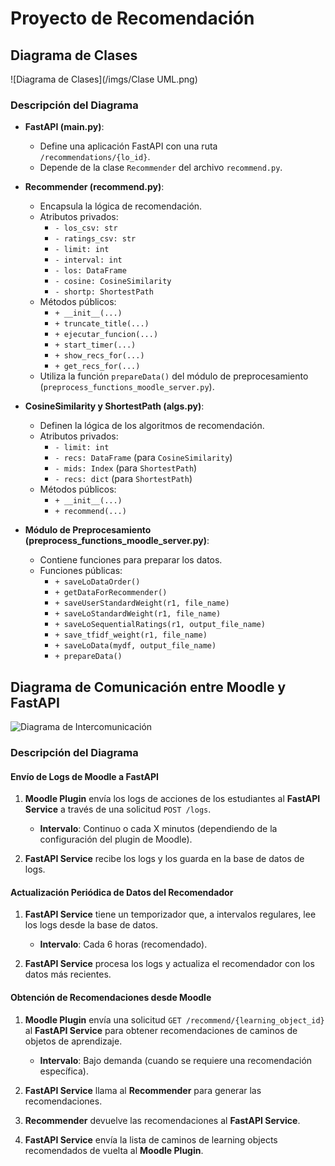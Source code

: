 # Proyecto de Recomendación

## Diagrama de Clases

![Diagrama de Clases](/imgs/Clase UML.png)

### Descripción del Diagrama

- **FastAPI (main.py)**:
  - Define una aplicación FastAPI con una ruta `/recommendations/{lo_id}`.
  - Depende de la clase `Recommender` del archivo `recommend.py`.

- **Recommender (recommend.py)**:
  - Encapsula la lógica de recomendación.
  - Atributos privados:
    - `- los_csv: str`
    - `- ratings_csv: str`
    - `- limit: int`
    - `- interval: int`
    - `- los: DataFrame`
    - `- cosine: CosineSimilarity`
    - `- shortp: ShortestPath`
  - Métodos públicos:
    - `+ __init__(...)`
    - `+ truncate_title(...)`
    - `+ ejecutar_funcion(...)`
    - `+ start_timer(...)`
    - `+ show_recs_for(...)`
    - `+ get_recs_for(...)`
  - Utiliza la función `prepareData()` del módulo de preprocesamiento (`preprocess_functions_moodle_server.py`).

- **CosineSimilarity y ShortestPath (algs.py)**:
  - Definen la lógica de los algoritmos de recomendación.
  - Atributos privados:
    - `- limit: int`
    - `- recs: DataFrame` (para `CosineSimilarity`)
    - `- mids: Index` (para `ShortestPath`)
    - `- recs: dict` (para `ShortestPath`)
  - Métodos públicos:
    - `+ __init__(...)`
    - `+ recommend(...)`

- **Módulo de Preprocesamiento (preprocess_functions_moodle_server.py)**:
  - Contiene funciones para preparar los datos.
  - Funciones públicas:
    - `+ saveLoDataOrder()`
    - `+ getDataForRecommender()`
    - `+ saveUserStandardWeight(r1, file_name)`
    - `+ saveLoStandardWeight(r1, file_name)`
    - `+ saveLoSequentialRatings(r1, output_file_name)`
    - `+ save_tfidf_weight(r1, file_name)`
    - `+ saveLoData(mydf, output_file_name)`
    - `+ prepareData()`




## Diagrama de Comunicación entre Moodle y FastAPI

![Diagrama de Intercomunicación](ruta/a/tu/imagen.png)

### Descripción del Diagrama

#### Envío de Logs de Moodle a FastAPI

1. **Moodle Plugin** envía los logs de acciones de los estudiantes al **FastAPI Service** a través de una solicitud `POST /logs`.
   - **Intervalo**: Continuo o cada X minutos (dependiendo de la configuración del plugin de Moodle).

2. **FastAPI Service** recibe los logs y los guarda en la base de datos de logs.

#### Actualización Periódica de Datos del Recomendador

1. **FastAPI Service** tiene un temporizador que, a intervalos regulares, lee los logs desde la base de datos.
   - **Intervalo**: Cada 6 horas (recomendado).

2. **FastAPI Service** procesa los logs y actualiza el recomendador con los datos más recientes.

#### Obtención de Recomendaciones desde Moodle

1. **Moodle Plugin** envía una solicitud `GET /recommend/{learning_object_id}` al **FastAPI Service** para obtener recomendaciones de caminos de objetos de aprendizaje.
   - **Intervalo**: Bajo demanda (cuando se requiere una recomendación específica).

2. **FastAPI Service** llama al **Recommender** para generar las recomendaciones.
3. **Recommender** devuelve las recomendaciones al **FastAPI Service**.
4. **FastAPI Service** envía la lista de caminos de learning objects recomendados de vuelta al **Moodle Plugin**.

